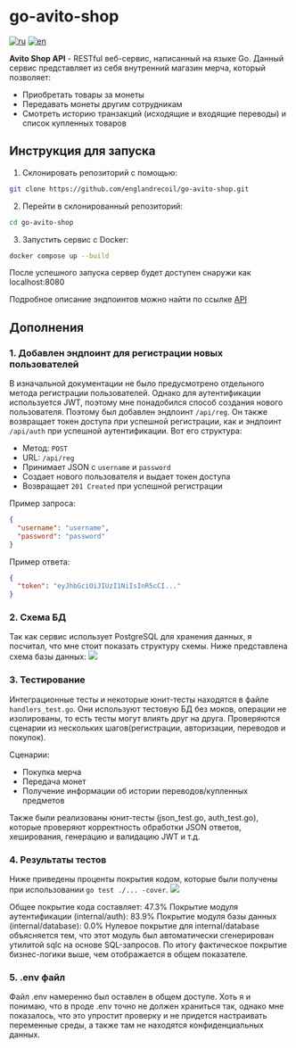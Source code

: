 # go-avito-shop
[![ru](https://img.shields.io/badge/lang-ru-blue?style=flat)](https://github.com/englandrecoil/go-avito-shop/blob/master/README.md)
[![en](https://img.shields.io/badge/lang-en-green?style=flat)](https://github.com/englandrecoil/go-avito-shop/blob/master/README.en.md)

**Avito Shop API** - RESTful веб-сервис, написанный на языке Go. Данный сервис представляет из себя внутренний магазин мерча, который позволяет:
- Приобретать товары за монеты
- Передавать монеты другим сотрудникам
- Смотреть историю транзакций (исходящие и входящие переводы) и список купленных товаров

## Инструкция для запуска
1. Склонировать репозиторий с помощью:
``` bash
git clone https://github.com/englandrecoil/go-avito-shop.git
```
2. Перейти в склонированный репозиторий:
``` bash
cd go-avito-shop
```
3. Запустить сервис с Docker:
```bash
docker compose up --build 
```
После успешного запуска сервер будет доступен снаружи как localhost:8080

Подробное описание эндпоинтов можно найти по ссылке [API](https://github.com/avito-tech/tech-internship/blob/main/Tech%20Internships/Backend/Backend-trainee-assignment-winter-2025/schema.json)

## Дополнения
### 1. Добавлен эндпоинт для регистрации новых пользователей
В изначальной документации не было предусмотрено отдельного метода регистрации пользователей. Однако для аутентификации используется JWT, поэтому мне понадобился способ создания нового пользователя. Поэтому был добавлен эндпоинт `/api/reg`. Он также возвращает токен доступа при успешной регистрации, как и эндпоинт `/api/auth` при успешной аутентификации.
Вот его структура:
- Метод: `POST`
- URL: `/api/reg`
- Принимает JSON с `username` и `password`
- Создает нового пользователя и выдает токен доступа
- Возвращает `201 Created` при успешной регистрации

Пример запроса:
```json
{
  "username": "username",
  "password": "password"
}
```
Пример ответа:
```json
{
  "token": "eyJhbGciOiJIUzI1NiIsInR5cCI..."
}
```

### 2. Схема БД
Так как сервис использует PostgreSQL для хранения данных, я посчитал, что мне стоит показать структуру схемы. Ниже представлена схема базы данных:
<img src="https://i.ibb.co/VpPp2CfZ/schemadb.jpg">

### 3. Тестирование
Интеграционные тесты и некоторые юнит-тесты находятся в файле `handlers_test.go`. Они используют тестовую БД без моков, операции не изолированы, то есть тесты могут влиять друг на друга. Проверяются сценарии из нескольких шагов(регистрации, авторизации, переводов и покупок). 

Сценарии:
- Покупка мерча
- Передача монет
- Получение информации об истории переводов/купленных предметов

Также были реализованы юнит-тесты (json_test.go, auth_test.go), которые проверяют корректность обработки JSON ответов, хеширования, генерацию и валидацию JWT и т.д.

### 4. Результаты тестов
Ниже приведены проценты покрытия кодом, которые были получены при использовании `go test ./... -cover`. 
<img src="https://i.ibb.co/Nd66Twh4/testinfo.jpg">

Общее покрытие кода составляет: 47.3%
Покрытие модуля аутентификации (internal/auth): 83.9%
Покрытие модуля базы данных (internal/database): 0.0%
Нулевое покрытие для internal/database объясняется тем, что этот модуль был автоматически сгенерирован утилитой sqlc на основе SQL-запросов.
По итогу фактическое покрытие бизнес-логики выше, чем отображается в общем показателе.

### 5. .env файл
Файл .env намеренно был оставлен в общем доступе. Хоть я и понимаю, что в проде .env точно не должен храниться так, однако мне показалось, что это упростит проверку и не придется настраивать переменные среды, а также там не находятся конфиденциальных данных.


